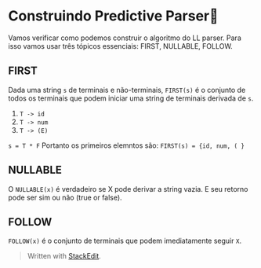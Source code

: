 ﻿# Construindo Predictive Parser🔮

Vamos verificar como podemos construir o algoritmo do LL parser. Para isso vamos usar três tópicos essenciais: FIRST, NULLABLE, FOLLOW.

## FIRST

Dada uma string `s` de terminais e não-terminais, `FIRST(s)` é o conjunto de todos os terminais que podem iniciar uma string de terminais derivada de `s`.

 1. `T -> id`
 2. `T -> num`
 3. `T -> (E)`

`s = T * F`
Portanto os primeiros elemntos são:
`FIRST(s) = {id, num, ( }`

## NULLABLE

O `NULLABLE(x)` é verdadeiro se X pode derivar a string vazia. E seu retorno pode ser sim ou não (true or false).

## FOLLOW

`FOLLOW(x)` é o conjunto de terminais que podem imediatamente seguir `X`.




> Written with [StackEdit](https://stackedit.io/).
